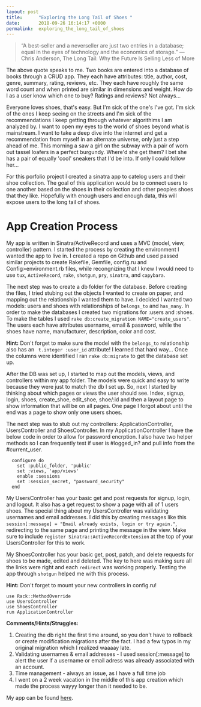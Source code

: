 ```yaml
---
layout: post
title:      "Exploring the Long Tail of Shoes "
date:       2018-09-26 16:14:17 +0000
permalink:  exploring_the_long_tail_of_shoes
---
```



> “A best-seller and a neverseller are just two entries in a database; equal in the eyes of technology and the economics of storage.” ― Chris Anderson, The Long Tail: Why the Future Is Selling Less of More

The above quote speaks to me. Two books are entered into a database of books through a CRUD app. They each have attributes: title, author, cost, genre, summary, rating, reviews, etc. They each have roughly the same word count and when printed are similar in dimensions and weight. How do I as a user know which one to buy? Ratings and reviews? Not always... 

Everyone loves shoes, that's easy. But I'm sick of the one's I've got. I'm sick of the ones I keep seeing on the streets and I'm sick of the recommendations I keep getting through whatever algorithims I am analyzed by. I want to open my eyes to the world of shoes beyond what is mainstream. I want to take a deep dive into the internet and get a recommendation from myself in an alternate universe, only just a step ahead of me. This morning a saw a girl on the subway with a pair of worn out tassel loafers in a perfect burgundy. Where'd she get them? I bet she has a pair of equally 'cool' sneakers that I'd be into. If only I could follow her...

For this porfolio project I created a sinatra app to catelog users and their shoe collection. The goal of this application would be to connect users to one another based on the shoes in their collection and other peoples shoes that they like. Hopefully with enough users and enough data, this will expose users to the long tail of shoes. 

# App Creation Process
My app is written in Sinatra/ActiveRecord and uses a MVC (model, view, controller) pattern. I started the process by creating the environment I wanted the app to live in. I created a repo on Github and used passed similar projects to create Rakefile, Gemfile, config.ru and Config>environment.rb files, while recongnizing that I knew I would need to use `tux`, `ActiveRecord`, `rake`, `shotgun`, `pry`, `sinatra`, and `capybara`.

The next step was to create a db folder for the database. Before creating the files, I tried stubing out the objects I wanted to create on paper, and mapping out the relationship I wanted them to have. I decided I wanted two models: users and shoes with relationships of `belongs_to` and `has_many`. In order to make the databases I created two migrations for :users and :shoes.  To make the tables I used `rake db:create_migration NAME="create_users"`. The users each have attributes username, email & password, while the shoes have name, manufacturer, description, color and cost. 

**Hint:** Don't forget to make sure the model with the `belongs_to` relationship also has an  ` t.integer :user_id` attribute! I learned that hard way... Once the columns were identified I ran `rake db:migrate` to get the database set up.

After the DB was set up, I started to map out the models, views, and controllers within my app folder. The models were quick and easy to write because they were just to match the db I set up. So, next I started by thinking about which pages or views the user should see. Index, signup, login, shoes, create_shoe, edit_shoe, shoe/:id and then a layout page to show information that will be on all pages. One page I forgot about until the end was a page to show only one users shoes.

The next step was to stub out my controllers: ApplicationController, UsersController and ShoesController. In my ApplicationController I have the below code in order to allow for password encrption. I also have two helper methods so I can frequently test if user is #logged_in? and pull info from the #current_user.

```
  configure do
    set :public_folder, 'public'
    set :views, 'app/views'
    enable :sessions
    set :session_secret, "password_security"
  end
```

My UsersController has your basic get and post requests for signup, login, and logout. It also has a get request to show a page with all of 1 users shoes. The special thing about my UsersController was validating usernames and email addresses. I did this by creating messages like this `session[:message] = "Email already exists, login or try again."`, redirecting to the same page and printing the message in the view. Make sure to include `register Sinatra::ActiveRecordExtension` at the top of your UsersController for this to work.

My ShoesController has your basic get, post, patch, and delete requests for shoes to be made, edited and deleted. The key to here was making sure all the links were right and each `redirect` was working properly. Testing the app through `shotgun` helped me with this process.

**Hint:** Don't forget to mount your new controllers in config.ru!

```
use Rack::MethodOverride
use UsersController
use ShoesController
run ApplicationController
```

**Comments/Hints/Struggles:**
1. Creating the db right the first time around, so you don't have to rollback or create modification migrations after the fact.  I had a few typos in my original migration which I realized waaaay late. 
2. Validating usernames & email addresses - I used session[:message] to alert the user if a username or email adress was already associated with an account.
3. Time management - always an issue, as I have a full time job
4. I went on a 2 week vacation in the middle of this app creation which made the process wayyy longer than it needed to be.

My app can be found [here](https://github.com/shkusiak/sinatra_app).

